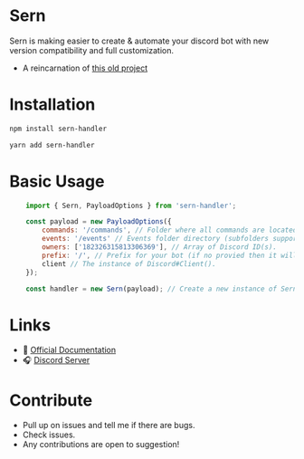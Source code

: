 # Sern

Sern is making easier to create & automate your discord bot with new version compatibility and full customization.

- A reincarnation of [this old project](https://github.com/jacoobes/sern_handler)

# Installation

```sh
npm install sern-handler
```

```sh
yarn add sern-handler
```

# Basic Usage

```js
	import { Sern, PayloadOptions } from 'sern-handler';

	const payload = new PayloadOptions({
		commands: '/commands', // Folder where all commands are located (subfolders supported).
		events: '/events' // Events folder directory (subfolders supported).         
		owners: ['182326315813306369'], // Array of Discord ID(s).
		prefix: '/', // Prefix for your bot (if no provied then it will use /).
		client // The instance of Discord#Client().
	});                              

	const handler = new Sern(payload); // Create a new instance of Sern with payloads.
```

# Links

- 📑 [Official Documentation](https://sernhandler.js.org)
- 🎧 [Discord Server](https://discord.gg/QWQWQWQ)

# Contribute
- Pull up on issues and tell me if there are bugs.
- Check issues.
- Any contributions are open to suggestion!
